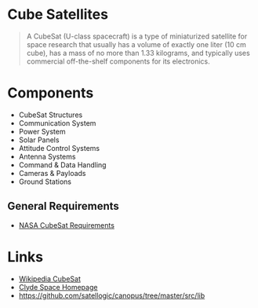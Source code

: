 Cube Satellites
==

> A CubeSat (U-class spacecraft) is a type of miniaturized satellite for space research that usually has a volume of exactly one liter (10 cm cube), has a mass of no more than 1.33 kilograms, and typically uses commercial off-the-shelf components for its electronics.

# Components

- CubeSat Structures
- Communication System
- Power System
- Solar Panels
- Attitude Control Systems
- Antenna Systems
- Command & Data Handling
- Cameras & Payloads
- Ground Stations 

## General Requirements

- [NASA CubeSat Requirements](http://www.nasa.gov/pdf/627972main_LSP-REQ-317_01A.pdf)

# Links

- [Wikipedia CubeSat](https://en.wikipedia.org/wiki/CubeSat)
- [Clyde Space Homepage](http://www.clyde-space.com/cubesat_shop)
- https://github.com/satellogic/canopus/tree/master/src/lib

